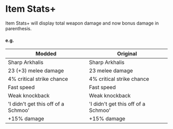 # Item Stats+
Item Stats+ will display total weapon damage and now bonus damage in parenthesis.
#### e.g.
Modded | Original
--- | ---
Sharp Arkhalis | Sharp Arkhalis
23 (+3) melee damage | 23 melee damage 
4% critical strike chance | 4% critical strike chance
Fast speed | Fast speed
Weak knockback | Weak knockback
'I didn't get this off of a Schmoo' | 'I didn't get this off of a Schmoo'
+15% damage | +15% damage